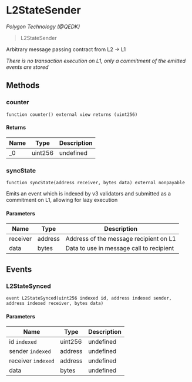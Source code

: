 # L2StateSender

_Polygon Technology (@QEDK)_

> L2StateSender

Arbitrary message passing contract from L2 -&gt; L1

_There is no transaction execution on L1, only a commitment of the emitted events are stored_

## Methods

### counter

```solidity
function counter() external view returns (uint256)
```

#### Returns

| Name | Type    | Description |
| ---- | ------- | ----------- |
| \_0  | uint256 | undefined   |

### syncState

```solidity
function syncState(address receiver, bytes data) external nonpayable
```

Emits an event which is indexed by v3 validators and submitted as a commitment on L1, allowing for lazy execution

#### Parameters

| Name     | Type    | Description                              |
| -------- | ------- | ---------------------------------------- |
| receiver | address | Address of the message recipient on L1   |
| data     | bytes   | Data to use in message call to recipient |

## Events

### L2StateSynced

```solidity
event L2StateSynced(uint256 indexed id, address indexed sender, address indexed receiver, bytes data)
```

#### Parameters

| Name               | Type    | Description |
| ------------------ | ------- | ----------- |
| id `indexed`       | uint256 | undefined   |
| sender `indexed`   | address | undefined   |
| receiver `indexed` | address | undefined   |
| data               | bytes   | undefined   |
